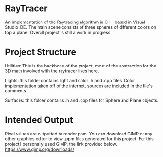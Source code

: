 # RayTracer

An implementation of the Raytracing algorithm in C++ based in Visual Studio IDE. The main scene consists of three spheres of different colors on top a plane. Overall project is still a work in progress

# Project Structure

Utilities: This is the backbone of the project, most of the abstraction for the 3D math involved with the raytracer lives here.

Lights: this folder contains light and color .h and .cpp files. Color implementation taken off of the internet, sources are included in the file's comments.

Surfaces: this folder contains .h and .cpp files for Sphere and Plane objects.

# Intended Output
Pixel values are outputted to render.ppm. You can download GIMP or any other graphics editor to view .ppm files generated for this project.
For this project I personally used GIMP, the link provided below.
https://www.gimp.org/downloads/
